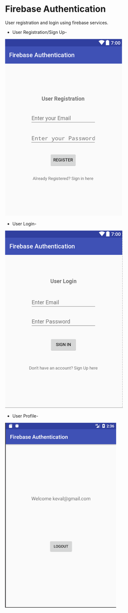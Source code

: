 # Firebase Authentication
User registration and login using firebase services.


* User Registration/Sign Up-

![](images/UserRegistration.PNG)


* User Login-

![](images/UserLogin.PNG)


* User Profile-

![](images/UserProfile.PNG)
